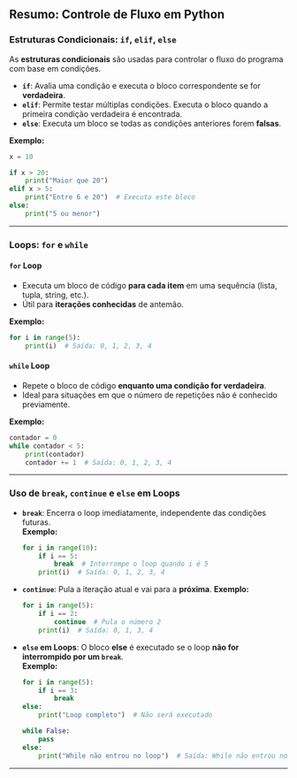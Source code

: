 ## **Resumo: Controle de Fluxo em Python**  

### **Estruturas Condicionais: `if`, `elif`, `else`**  
As **estruturas condicionais** são usadas para controlar o fluxo do programa com base em condições.

- **`if`**: Avalia uma condição e executa o bloco correspondente se for **verdadeira**.
- **`elif`**: Permite testar múltiplas condições. Executa o bloco quando a primeira condição verdadeira é encontrada.
- **`else`**: Executa um bloco se todas as condições anteriores forem **falsas**.

**Exemplo:**
```python
x = 10

if x > 20:
    print("Maior que 20")
elif x > 5:
    print("Entre 6 e 20")  # Executa este bloco
else:
    print("5 ou menor")
```

---

### **Loops: `for` e `while`**  

#### **`for` Loop**  
- Executa um bloco de código **para cada item** em uma sequência (lista, tupla, string, etc.).
- Útil para **iterações conhecidas** de antemão.

**Exemplo:**
```python
for i in range(5):
    print(i)  # Saída: 0, 1, 2, 3, 4
```

#### **`while` Loop**  
- Repete o bloco de código **enquanto uma condição for verdadeira**.
- Ideal para situações em que o número de repetições não é conhecido previamente.

**Exemplo:**
```python
contador = 0
while contador < 5:
    print(contador)
    contador += 1  # Saída: 0, 1, 2, 3, 4
```

---

### **Uso de `break`, `continue` e `else` em Loops**  

- **`break`**: Encerra o loop imediatamente, independente das condições futuras.  
  **Exemplo:**
  ```python
  for i in range(10):
      if i == 5:
          break  # Interrompe o loop quando i é 5
      print(i)  # Saída: 0, 1, 2, 3, 4
  ```

- **`continue`**: Pula a iteração atual e vai para a **próxima**.
  **Exemplo:**
  ```python
  for i in range(5):
      if i == 2:
          continue  # Pula o número 2
      print(i)  # Saída: 0, 1, 3, 4
  ```

- **`else` em Loops**: O bloco **else** é executado se o loop **não for interrompido por um `break`**.  
  **Exemplo:**
  ```python
  for i in range(5):
      if i == 3:
          break
  else:
      print("Loop completo")  # Não será executado

  while False:
      pass
  else:
      print("While não entrou no loop")  # Saída: While não entrou no loop
  ```

---